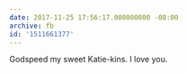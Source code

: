 ```yaml
---
date: 2017-11-25 17:56:17.000000000 -08:00
archive: fb
id: '1511661377'
---
```


Godspeed my sweet Katie-kins. I love you.
